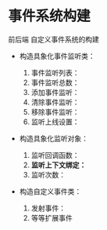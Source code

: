 # 事件系统构建

前后端 自定义事件系统的构建

* 构造具象化事件监听类：

    1. 事件监听列表：
    2. 事件监听总数：
    3. 添加事件监听：
    4. 清除事件监听：
    5. 移除事件监听：
    6. 监听上线设置：

* 构造具象化监听对象：

    1. 监听回调函数：
    2. **监听上下文绑定：**
    3. 监听次数：

* 构造自定义事件类：

    1. 发射事件：
    2. 等等扩展事件
